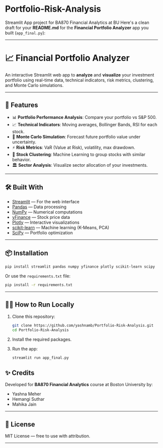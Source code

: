 # Portfolio-Risk-Analysis
Streamlit App project for BA870 Financial Analytics at BU
Here's a clean draft for your **README.md** for the **Financial Portfolio Analyzer** app you built (`app_final.py`):

---

# 📈 Financial Portfolio Analyzer

An interactive Streamlit web app to **analyze** and **visualize** your investment portfolio using real-time data, technical indicators, risk metrics, clustering, and Monte Carlo simulations.

---

## 🚀 Features
- 📊 **Portfolio Performance Analysis**: Compare your portfolio vs S&P 500.
- 📈 **Technical Indicators**: Moving averages, Bollinger Bands, RSI for each stock.
- 🎯 **Monte Carlo Simulation**: Forecast future portfolio value under uncertainty.
- ⚡ **Risk Metrics**: VaR (Value at Risk), volatility, max drawdown.
- 🧩 **Stock Clustering**: Machine Learning to group stocks with similar behavior.
- 🏛️ **Sector Analysis**: Visualize sector allocation of your investments.

---

## 🛠️ Built With
- [Streamlit](https://streamlit.io/) — For the web interface
- [Pandas](https://pandas.pydata.org/) — Data processing
- [NumPy](https://numpy.org/) — Numerical computations
- [yFinance](https://pypi.org/project/yfinance/) — Stock price data
- [Plotly](https://plotly.com/python/) — Interactive visualizations
- [scikit-learn](https://scikit-learn.org/stable/) — Machine learning (K-Means, PCA)
- [SciPy](https://scipy.org/) — Portfolio optimization

---

## 📦 Installation

```bash
pip install streamlit pandas numpy yfinance plotly scikit-learn scipy
```

Or use the `requirements.txt` file:

```bash
pip install -r requirements.txt
```

---

## 🧑‍💻 How to Run Locally

1. Clone this repository:
    ```bash
    git clone https://github.com/yashnamb/Portfolio-Risk-Analysis.git
    cd Portfolio-Risk-Analysis
    ```

2. Install the required packages.

3. Run the app:
    ```bash
    streamlit run app_final.py
    ```


## ✨ Credits
Developed for **BA870 Financial Analytics** course at Boston University by:
- Yashna Meher
- Hemangi Suthar
- Mahika Jain

---

## 📜 License
MIT License — free to use with attribution.

---
